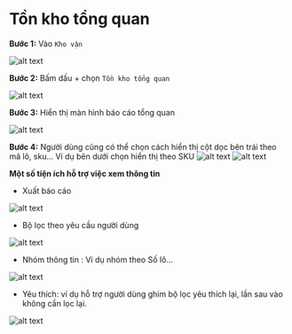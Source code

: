 # Tồn kho tổng quan
**Bước 1:** Vào ```Kho vận```

![alt text](./tonkho/image.png)

**Bước 2:** Bấm dấu + chọn  ```Tồn kho tổng quan```

![alt text](./tonkho/image-1.png)

**Bước 3:** Hiển thị màn hình báo cáo tổng quan 

![alt text](./tonkho/image-7.png)

**Bước 4:** Người dùng cũng có thể chọn cách hiển thị cột dọc bên trái theo mã lô, sku... Ví dụ bên dưới chọn hiển thị theo SKU
![alt text](./tonkho/image-13.png)
![alt text](./tonkho/image-14.png)


**Một số tiện ích hỗ trợ việc xem thông tin**
+ Xuất báo cáo

![alt text](./tonkho/image-9.png)
+ Bộ lọc theo yêu cầu người dùng

![alt text](./tonkho/image-10.png)

+ Nhóm thông tin : Ví dụ nhóm theo Số lô...

![alt text](./tonkho/image-11.png)

+ Yêu thích: ví dụ hỗ trợ người dùng ghim bộ lọc yêu thích lại, lần sau vào không cần lọc lại.

![alt text](./tonkho/image-12.png)